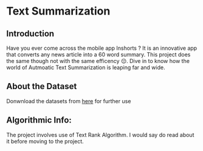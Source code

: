 # Text Summarization
## Introduction
Have you ever come across the mobile app Inshorts ? It is an innovative app that converts any news article into a 60 word summary. This project does the same though not with the same efficency 😔. Dive in to know how the world of Autmoatic Text Summarization is leaping far and wide.

## About the Dataset
Donwnload the datasets from [here](https://drive.google.com/file/d/1HPShiXSrHMNlfcMZn-WFYjoftitOH9fJ/view?usp=sharing) for further use 

## Algorithmic Info: 
 The project involves use of Text Rank Algorithm. I would say do read about it before moving to the project. 
